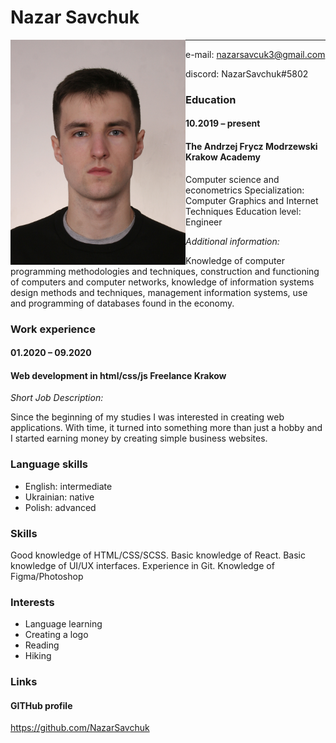 # Nazar Savchuk
<img src="Nazar Savchuk.jpg" alt="" style="width: 280px; height: 360px; float: left;">

******************

e-mail: nazarsavcuk3@gmail.com

discord: NazarSavchuk#5802

### Education
#### 10.2019 – present 
#### The Andrzej Frycz Modrzewski Krakow Academy
Computer science and econometrics
Specialization: Computer Graphics and Internet Techniques Education level:
Engineer 

*Additional information:*

Knowledge of computer programming methodologies and techniques, construction
and functioning of computers and computer networks, knowledge of information
systems design methods and techniques, management information systems, use
and programming of databases found in the economy.

### Work experience
#### 01.2020 – 09.2020
#### Web development in html/css/js Freelance Krakow
*Short Job Description:*

Since the beginning of my studies I was interested in creating web applications.
With time, it turned into something more than just a hobby and I started earning
money by creating simple business websites.

### Language skills
* English: intermediate
* Ukrainian: native
* Polish: advanced
### Skills
Good knowledge of HTML/CSS/SCSS. Basic knowledge of React. Basic knowledge of UI/UX interfaces.
Experience in Git. Knowledge of Figma/Photoshop
### Interests
* Language learning
* Creating a logo
* Reading
* Hiking
### Links
#### GITHub profile
https://github.com/NazarSavchuk